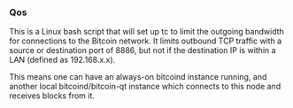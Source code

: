 ### Qos ###

This is a Linux bash script that will set up tc to limit the outgoing bandwidth for connections to the Bitcoin network. It limits outbound TCP traffic with a source or destination port of 8886, but not if the destination IP is within a LAN (defined as 192.168.x.x).

This means one can have an always-on bitcoind instance running, and another local bitcoind/bitcoin-qt instance which connects to this node and receives blocks from it.
